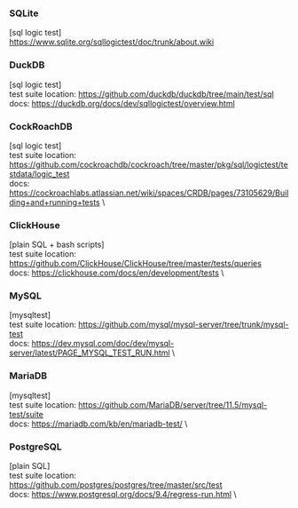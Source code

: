 ### SQLite
[sql logic test]\
https://www.sqlite.org/sqllogictest/doc/trunk/about.wiki

### DuckDB
[sql logic test]\
test suite location: https://github.com/duckdb/duckdb/tree/main/test/sql \
docs: https://duckdb.org/docs/dev/sqllogictest/overview.html


### CockRoachDB
[sql logic test]\
test suite location: https://github.com/cockroachdb/cockroach/tree/master/pkg/sql/logictest/testdata/logic_test \
docs: https://cockroachlabs.atlassian.net/wiki/spaces/CRDB/pages/73105629/Building+and+running+tests \


### ClickHouse
[plain SQL + bash scripts] \
test suite location: https://github.com/ClickHouse/ClickHouse/tree/master/tests/queries \
docs: https://clickhouse.com/docs/en/development/tests \


### MySQL
[mysqltest] \
test suite location: https://github.com/mysql/mysql-server/tree/trunk/mysql-test \
docs: https://dev.mysql.com/doc/dev/mysql-server/latest/PAGE_MYSQL_TEST_RUN.html \


### MariaDB
[mysqltest] \
test suite location: https://github.com/MariaDB/server/tree/11.5/mysql-test/suite \
docs: https://mariadb.com/kb/en/mariadb-test/ \


### PostgreSQL
[plain SQL] \
test suite location: https://github.com/postgres/postgres/tree/master/src/test \
docs: https://www.postgresql.org/docs/9.4/regress-run.html \